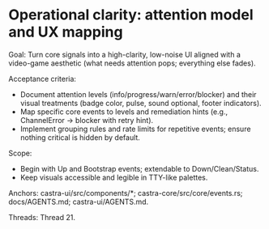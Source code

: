 # Operational clarity: attention model and UX mapping

Goal: Turn core signals into a high-clarity, low-noise UI aligned with a video-game aesthetic (what needs attention pops; everything else fades).

Acceptance criteria:
- Document attention levels (info/progress/warn/error/blocker) and their visual treatments (badge color, pulse, sound optional, footer indicators).
- Map specific core events to levels and remediation hints (e.g., ChannelError → blocker with retry hint).
- Implement grouping rules and rate limits for repetitive events; ensure nothing critical is hidden by default.

Scope:
- Begin with Up and Bootstrap events; extendable to Down/Clean/Status.
- Keep visuals accessible and legible in TTY-like palettes.

Anchors: castra-ui/src/components/*; castra-core/src/core/events.rs; docs/AGENTS.md; castra-ui/AGENTS.md.

Threads: Thread 21.